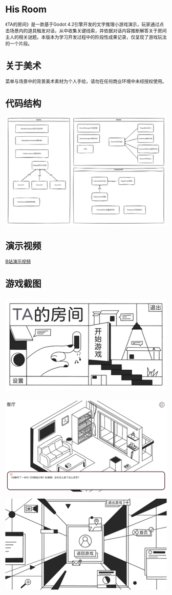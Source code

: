 # His Room
《TA的房间》是一款基于Godot 4.2引擎开发的文字推理小游戏演示，玩家通过点击场景内的道具触发对话，从中收集关键线索，并依据对话内容推断解答关于房间主人的相关谜题。本版本为学习开发过程中的阶段性成果记录，仅呈现了游戏玩法的一个片段。

# 关于美术
菜单与场景中的背景美术素材为个人手绘，请勿在任何商业环境中未经授权使用。

# 代码结构
![代码结构1](https://github.com/GalaxySuze/HisRoomGameDemo/raw/main/doc/代码结构1.jpg)

# 演示视频
[B站演示视频](https://www.bilibili.com/video/BV1Te41197jR/)

# 游戏截图
![游戏截图1](https://github.com/GalaxySuze/HisRoomGameDemo/raw/main/doc/游戏截图1.png)
---
![游戏截图2](https://github.com/GalaxySuze/HisRoomGameDemo/raw/main/doc/游戏截图2.png)
---
![游戏截图3](https://github.com/GalaxySuze/HisRoomGameDemo/raw/main/doc/游戏截图3.png)